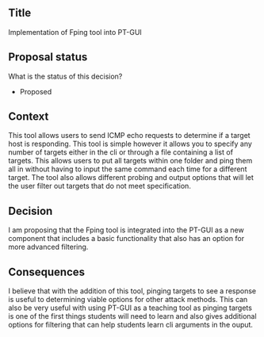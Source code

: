 ## Title

Implementation of Fping tool into PT-GUI

## Proposal status

What is the status of this decision?

-   Proposed

## Context

This tool allows users to send ICMP echo requests to determine if a target host is responding. This tool is simple however it allows you to specify any number of targets either in the cli or through a file containing a list of targets. This allows users to put all targets within one folder and ping them all in without having to input the same command each time for a different target. The tool also allows different probing and output options that will let the user filter out targets that do not meet specification.

## Decision

I am proposing that the Fping tool is integrated into the PT-GUI as a new component that includes a basic functionality that also has an option for more advanced filtering.

## Consequences

I believe that with the addition of this tool, pinging targets to see a response is useful to determining viable options for other attack methods. This can also be very useful with using PT-GUI as a teaching tool as pinging targets is one of the first things students will need to learn and also gives additional options for filtering that can help students learn cli arguments in the ouput.
